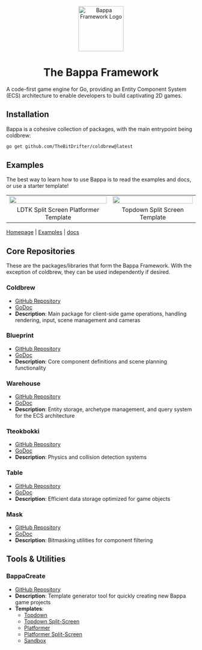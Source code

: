 <div align="center">
  <img src="https://github.com/user-attachments/assets/ba2ca552-dcb4-4379-8a8d-2e9a460fa452" width="120" height="120" alt="Bappa Framework Logo">
  <h1>The Bappa Framework</h1>
</div>

A code-first game engine for Go, providing an Entity Component System (ECS) architecture to enable developers to build captivating 2D games.

## Installation

Bappa is a cohesive collection of packages, with the main entrypoint being coldbrew:
```bash
go get github.com/TheBitDrifter/coldbrew@latest
```

## Examples
The best way to learn how to use Bappa is to read the examples and docs, or use a starter template!

<table>
  <tr>
    <td align="center"><img src="https://github.com/user-attachments/assets/35bc153f-fd00-4833-9970-a51108ada8e8" width="100%"></td>
    <td align="center"><img src="https://github.com/user-attachments/assets/2b8962d6-6315-4e8e-84ac-31e50f713977" width="100%"></td>
  </tr>
  <tr>
    <td align="center">LDTK Split Screen Platformer Template</td>
    <td align="center">Topdown Split Screen Template</td>
  </tr>
</table>


[Homepage](https://dl43t3h5ccph3.cloudfront.net) | [Examples](https://dl43t3h5ccph3.cloudfront.net/examples) |  [docs](https://dl43t3h5ccph3.cloudfront.net/docs)


## Core Repositories
These are the packages/libraries that form the Bappa Framework. With the exception of coldbrew, they can be used independently if desired.

### Coldbrew

- [GitHub Repository](https://github.com/TheBitDrifter/coldbrew)
- [GoDoc](https://pkg.go.dev/github.com/TheBitDrifter/coldbrew)
- **Description**: Main package for client-side game operations, handling rendering, input, scene management and cameras

### Blueprint

- [GitHub Repository](https://github.com/TheBitDrifter/blueprint)
- [GoDoc](https://pkg.go.dev/github.com/TheBitDrifter/blueprint)
- **Description**: Core component definitions and scene planning functionality


### Warehouse

- [GitHub Repository](https://github.com/TheBitDrifter/warehouse)
- [GoDoc](https://pkg.go.dev/github.com/TheBitDrifter/warehouse)
- **Description**: Entity storage, archetype management, and query system for the ECS architecture

### Tteokbokki

- [GitHub Repository](https://github.com/TheBitDrifter/tteokbokki)
- [GoDoc](https://pkg.go.dev/github.com/TheBitDrifter/tteokbokki)
- **Description**: Physics and collision detection systems

### Table

- [GitHub Repository](https://github.com/TheBitDrifter/table)
- [GoDoc](https://pkg.go.dev/github.com/TheBitDrifter/table)
- **Description**: Efficient data storage optimized for game objects

### Mask

- [GitHub Repository](https://github.com/TheBitDrifter/mask)
- [GoDoc](https://pkg.go.dev/github.com/TheBitDrifter/mask)
- **Description**: Bitmasking utilities for component filtering

## Tools & Utilities

### BappaCreate

- [GitHub Repository](https://github.com/TheBitDrifter/bappacreate)
- **Description**: Template generator tool for quickly creating new Bappa game projects
- **Templates**:
  - [Topdown](https://github.com/TheBitDrifter/bappacreate/tree/main/templates/topdown)
  - [Topdown Split-Screen](https://github.com/TheBitDrifter/bappacreate/tree/main/templates/topdown-split)
  - [Platformer](https://github.com/TheBitDrifter/bappacreate/tree/main/templates/platformer)
  - [Platformer Split-Screen](https://github.com/TheBitDrifter/bappacreate/tree/main/templates/platformer-split)
  - [Sandbox](https://github.com/TheBitDrifter/bappacreate/tree/main/templates/sandbox)
